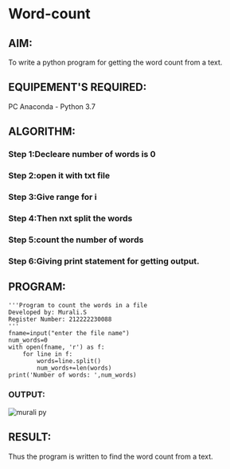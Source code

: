 # Word-count
## AIM:
To write a python program for getting the word count from a text.
## EQUIPEMENT'S REQUIRED: 
PC
Anaconda - Python 3.7
## ALGORITHM: 
### Step 1:Decleare number of words is 0

### Step 2:open it with txt file
 
### Step 3:Give range for i

### Step 4:Then nxt split the words  

### Step 5:count the number of words 

### Step 6:Giving print statement for getting output.

## PROGRAM:
```
'''Program to count the words in a file
Developed by: Murali.S
Register Number: 212222230088
'''
fname=input("enter the file name")
num_words=0
with open(fname, 'r') as f:
    for line in f:
        words=line.split()
        num_words+=len(words)
print('Number of words: ',num_words)
```
### OUTPUT:
![murali py](https://github.com/MURALI22008445/Word-count/assets/119643767/c8d4eede-2f26-4a8a-8e75-31a7e82ce3de)

## RESULT:
Thus the program is written to find the word count from a text.
